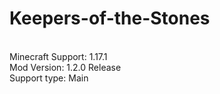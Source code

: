 # Keepers-of-the-Stones
<br>Minecraft Support: 1.17.1
<br>Mod Version: 1.2.0 Release
<br>Support type: Main
